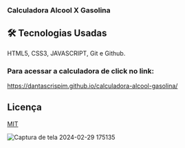 ### Calculadora Alcool X Gasolina


## 🛠 Tecnologias Usadas
HTML5, CSS3, JAVASCRIPT, Git e Github.


### Para acessar a calculadora de  click no link:
https://dantascrispim.github.io/calculadora-alcool-gasolina/


## Licença

[MIT](https://choosealicense.com/licenses/mit/)


![Captura de tela 2024-02-29 175135](https://github.com/dantascrispim/calculadora-alcool-gasolina/assets/114705745/d95ed6c4-a607-4925-8f8d-58516572073c)
